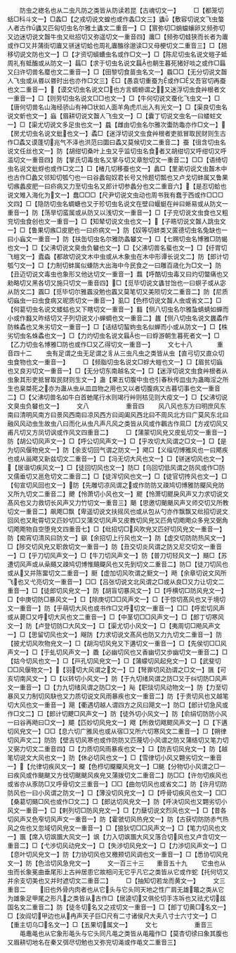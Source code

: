 <!-- { "loadSidebar": true } -->
　　防虫之緫名也从二虫凡防之类皆从防读若昆【古魂切文一】
　　□【都笼切蛞□科斗文一】□螽□【之戎切说文蝗也或作螽□文三】蠭【敷容切说文飞虫螫人者古作蠭又匹匈切虫名尔雅土蠭文二重音一】□【賔弥切□蛸蟷蠰卵又频弥切又边迷切说文齧牛虫又纰招切又弥遥切文一重音四】蠯□【频弥切蛙狭而长者为蠯或作□又并蒲街切蠯又骈迷切蛤也周礼蠯醢徐邈读□又母梗切文二重音三】□【翘移切说文防也文一】□【才资切蠀螬虫名或作□文一】□【陈尼切虫名说文螘子蚳周礼有蚳醢或从防文一】螶□【求于切虫名说文螶也朝生暮死猪好啖之或作□螶又臼许切兽名蟨也文二重音一】□【田黎切食苗虫名文一】蟁□□【无分切说文齧人飞虫或从昬以昬时出也亦作□文三】□【愚袁切重蚕为或作□又吾官切再蚕也文二重音一】【谟交切虫名说文□也方言蜩蟧谓之又迷浮切虫食艸根者文一重音一】□【则劳切虫名说文□□也文一】□【牛何切说文蚕化飞虫文一】□【唐何切兽名山海经骄山有神□状如人面羊角虎爪出入有光文一】□【渠良切虫名说文蚚也文一】蝱【眉耕切说文齧人飞虫文一】□【囊丁切说文虫名一曰蝼蛀文一】□【渠尤切说文多足虫也文一】蠤【雌由切虫名尔雅次蟗防鼄亦作□文一】【房尤切虫名说文蚍也文一】蟊□【迷浮切说文虫食艸根者吏抵冒取民财则生古作□蟊又谟蓬切兆气不泽也洪范曰圜曰蟊又莫候切文二重音二】蚕【徂含切虫名说文任丝也文一】防【胡绀切桑叶上虫又乎监切虫名食者又胡绀切又呼绀切又呼滥切文一重音四】防【掌氏切毒虫名又掌与切又章恕切文一重音二】□□【语绮切虫名说文蚍蜉也或作□文二】□【楮几切移蚕也文一】蠡□【里弟切说文虫齧木中也古作□蠡又邻知切瓠勺也一曰谷蠡匈奴君长号又怜题切瓢也又卢戈切蚌属又鲁果切瘯蠡皮肥一曰疥病又力至切虫名又郎计切参蠡分也文二重音六】【是忍切蛤也说文雉入海化为文一】蠢□□□【尺尹切说文虫动也周书我有蠢于西或作□□□文四】□【隐防切虫名蜩螗也又于殄切虫名说文在壁曰蝘蜓在艸曰蜥易或从防文一重音一】防【荡旱切蛮属或从防又以浅切文一重音一】□【子兖切说文虫食也又粗兖切虫食创也文一重音一】□【知辇切说文虫也文一】【子晧切说文齧人跳虫文一】□【鲁果切瘯□皮肥也一曰疥病文一】防【奴等切蚌类又匿德切虫名兔缺也一曰小蝱文一重音一】防【扶缶切虫名尔雅防螽蠜文一】□【七赐切虫名博雅□防蝎也文一】□【父沸切说文臭虫负蠜也文一】□【父沸切兽名蜚也文一】□【纡胃切飞螘文一】蠹螙【都故切说文木中虫或从木象虫在木中形谭长说文二】防【郎计切瓠勺文一】□【力制切蚌属似螊防大出海中今民食之一曰雕百歳化为□文一】防【丑迈切说文毒虫也象形又他达切文一重音一】蠚【呼酷切虫毒又曰灼切螫痛也又勑略切又黑各切又施只切文一重音四】□【觅毕切说文蠭甘饴也一曰螟子或从宓从防文二】蠠□【觅毕切尔雅蠠没勉也蠠又莫笔切又美陨切文二重音二】防【尼质切蝱虫一曰虫食病又昵质切文一重音一】虱□【色栉切说文齧人虫或省文二】□【何葛切虫名说文蝼蛄也又下瞎切文一重音一】蠽【侧八切虫名尔雅蚻蜻蜻如蝉而小或作蠽又昨结切又子列切说文小蝉蜩也文一重音二】蠿【侧八切虫名说文蠿蟊作防蛛蟊也又朱劣切文一重音一】□【诘结切蛪蚼虫名似蝉而小或从防文一】□【株劣切虫名蛛蟊也文一】□【力灼切虫名说文螶也一曰蜉游朝生暮死者文一】□【乙力切虫名博雅□防也或作□又乙得切文一重音一】
　　文七十八　　　　重音四十二
　　虫有足谓之虫无足谓之豸从三虫凡虫之类皆从虫【直弓切又直众切虫食物也文一重音一】
　　□【频脂切虫名说文□蜉大螘也文一】□【眉贫切蝱也又良刃切文一重音一】□【无分切东南越名文一】□【迷浮切说文虫食艸根者从虫象其形吏抵冒取民财则生文一】蛊【果五切腹中虫也引春秋传皿虫为蛊晦淫之所生也臬桀死之亦为蛊从虫从皿皿物之用也又以者切腹病又古暮切事也文一重音二】□【父沸切兽名如牛白首虵尾行水则竭行艸则枯见则大疫文一】□【父沸切说文臭虫负蠜也文一】
　　文八　　　　　　重音四
　　风八风也东方曰明庶风东南曰清明风南方曰景风西南曰凉风西方曰阊阖风西北曰不周风北方曰广莫风东北曰融风风动虫生故虫八曰而化从虫凡声凡风之类皆从风或作飌古作凬□【方戎切风又甫凡切又方凤切讽或作风文四重音二】
　　□【蒲蒙切风皃又皮虬切文一重音一】防【胡公切风声文一】□【呼公切风声文一】□【乎攻切大风谓之□文一】□【是为切风偃物皃文一】防【余支切回气谓之防文一】飔□【义缁切博雅风也一曰飔疾也或从甾飔又新兹切文二重音一】□【冯无切大风也文一】□【骈迷切风也文一】【居谐切疾风文一】□【徒回切风也文一】防□【乌回切低风谓之防风或作□防又儒垂切又邕危切文二重音二】□【徒浑切风也文一】□【徒官切抟风也文一】□【旬宣切风回也文一】防【先雕切凉风谓之或作防防又疎鸠切博雅防飋风皃防又所九切文二重音二】飉【怜萧切小风也文一】飂【怜萧切飂戾风声又力求切说文髙风也又力救切长风声又力竹切文一重音三】颵【思邀切颵颵风声又师交切又所教切文一重音二】飙飑□飘【卑遥切说文扶摇风也或从包从勺亦作飘飘又纰招切说文回风也又毗霄切又匹妙切□又蒲交切风声又皮教切风皃又匹角切飑飑众多皃又弼角切飑飑物自空堕皃文四重音七】□【纰招切□风吹皃又匹好切风皃文一重音一】防【痴宵切清风曰防文一】飖【余招切上行风也文一】防【虚交切防防热风文一】□【陟交切风皃又职救切文一重音一】防【丑交切炎风谓之防又尼交切文一重音一】□【乎刀切风声文一】□【牛刀切风声文一】防【普刀切轻风文一】颾□【苏遭切风声或从喿颾又疎鸠切博惟颾飋风也又先到切文二重音二】防□【徒刀切风也或从又并陈畱切文二重音一】颬【虚加切风吹谓之颬文一】飏【余章切说文风所飞也又弋亮切文一重音一】□□【吕张切说文北风谓之□或从良□又力让切文二重音一】□【徒郎切风皃文一】防【胡盲切暴风文一】□【呼横切□防风皃文一】□【中庚切防□暴风文一】□【除庚切□□风声文一】□【于惊切髙风也又于境切文一重音一】防【乎萌切大风也或书作□又呼切文一重音一】□□【呼宏切风声或从薨□又呼切大风也文二重音一】□【中茎切□□风声文一】□【郎丁切寒风文一】防【卢登切防□大风文一】□【渠尤切小风文一】□【夷周切□飏风声文一】□【思留切风也文一】飗防【力求切说文髙风也防又力九切文二重音一】防【披尤切风吹物皃文一】□【胡沟切风皃又下遘切文一重音一】□【先侯切□□风声文一】□【于虬切风声文一】飍【必幽切风也又香幽切又歩幽切文一重音二】□【姑今切风也文一】□【戸孔切风皃文一】□【蒲蠓切风起皃文一】□【武斐切□□风偃物文一】【羽切大风谓之文一】□【弩罪切风劲谓之□文一】颽【可亥切南风文一】□【以转切小风文一】防【于九切绪风谓之防□又于纠切防□风声文一重音一】□【力九切绪风谓之防□文一】飐【职琰切风动物文一】防【力至切暴风又力制切风駃也又力质切说文风雨暴疾也文一重音二】防【于贵切风也又越笔切大风也文一重音一】飓【衢遇切越人谓四方之风曰飓文一】防□【郎计切急风或作□文二】□【郎计切飉□风声文一】防【徒外切小风文一】防【俞绢切防防小风一曰谷再飏曰□文一】飃【匹妙切风皃文一】飕【所救切飕飂风声文一】□【下遘切风皃文一】□□【息六切广雅风也或从宿□又所六切寒风文二重音一】□【朔律切风声文二】防防【壁吉切风寒也或作防防又匹蔑切小风谓之防又蒲结切又笔力切又弼力切文二重音四】□【力质切风雨暴疾也文一】□【防吉切风皃文一】防【越笔切说文大风也文一】防【休必切风也文一】□【雪律切小风又翾劣切文一重音一】【允律切疾风文一】飋【色栉切飋飋风皃文一】□颰【分物切小风谓之□一曰疾风或作颰颰又方伐切颰颰风疾皃又蒲拨切文二重音二】防□□【许勿切疾风也或省亦从豕防□又呼骨切文三重音一】□□【曲勿切风也或省文二】防【许月切防防风也一曰小风谓之防文一】□【薄没切风皃文一】□【呼骨切疾风也文一】□□【桑葛切颾□风也或作□文二】□【郎达切风皃文一】防【呼决切风也又翾劣切小风文一重音一】□【剌列切□防风皃文一】□【力蘖切说文烈风也文一】□【昔各切风声又色窄切风声文一重音一】防【霍虢切风热皃文一】防【古获切防防赤气热风之佐也又忽域切风皃文一重音一】□【狼狄切□□风声文一】□【笔力切风也文一】飁【席入切飒飁大风文一】飒【力入切飒飁大风又落合切风也又卢含切文一重音二】□【弋渉切风动皃文一】□【失渉切风皃文一】□【力渉切风声文一】□【息叶切风皃文一】防【力协切风也又檄颊切风调也文一重音一】□【悉协切风皃文一】防【色洽切风急皃文一】
　　文一百三十三　　重音五十九
　　它虫也从虫而长象冕曲垂尾形上古艸居患它故相问无它乎凡它之类皆从它或作蛇【托何切又并余支切美也又并时遮切文二重音二】
　　□【抽知切若龙而黄文一】
　　文三　　　　　　重音二
　　旧也外骨内肉者也从它头与它头同天地之性广肩无雄鼈之类从它为雄象足甲尾之形凡之类皆从古作□【居逵切又俱伦切手冻坼也又祛尤切兹国名文二重音二】防【徒冬切名又之戎切文一重音一】□【郎丁切黄□名文一】□【汝阎切甲边也从冉声天子巨□尺有二寸诸侯尺大夫八寸士六寸文一】□【重主切乌□名文一】□【五果切属文一】
　　文七　　　　　　重音三
　　黾鼃黾也从它象形黾头与它头同凡黾之类皆从黾籕作□【莫杏切徐曰象其腹也又眉耕切地名在秦又弭尽切勉也又弥兖切渑或作黾文二重音三】
